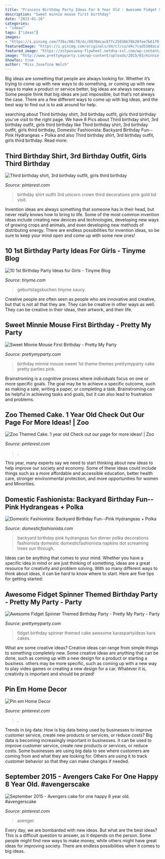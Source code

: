 ```yaml
---
title: "Princess Birthday Party Ideas For 6 Year Old : Awesome Fidget Spinner Themed Birthday Party"
description: "Sweet minnie mouse first birthday"
date: "2023-01-26"
categories:
- "ideas"
tags: ["ideas"]
images:
- "https://i.pinimg.com/736x/08/70/dc/0870dcac87fc25038b78b20fee7b6179--avenger-cake-september.jpg"
featuredImage: "https://i.pinimg.com/originals/d4/c7/ca/d4c7cad5388aca708c5ff604e5310f78.jpg"
featured_image: "https://zolpwsuwoq-flywheel.netdna-ssl.com/wp-content/uploads/2017/10/fidget-spinner-themed-birthday-cake.jpg"
image: "http://www.prettymyparty.com/wp-content/uploads/2015/03/minnie-mouse-first-birthday-ideas.jpg"
ShowToc: true
author: "Miss Josefina Welch"
---
```



Big ideas are something that people are always looking for. Whether it’s trying to come up with new ways to do something, or coming up with new ways to make a product or service better, big ideas are always necessary. Some people think that big ideas are just impossible, but that’s not always the case. There are a few different ways to come up with big ideas, and the best way to find out is to ask around for help.

	

		
searching about Third birthday shirt, 3rd birthday outfit, girls third birthday you've visit to the right page. We have 8 Pics about Third birthday shirt, 3rd birthday outfit, girls third birthday like Third birthday shirt, 3rd birthday outfit, girls third birthday, Domestic Fashionista: Backyard Birthday Fun--Pink Hydrangeas + Polka and also Third birthday shirt, 3rd birthday outfit, girls third birthday. Read more:
		
    
## Third Birthday Shirt, 3rd Birthday Outfit, Girls Third Birthday

<img loading=lazy src="https://i.pinimg.com/736x/bd/f3/28/bdf32879eb344f035d9b62beb067560c.jpg" onerror="this.onerror=null;this.src='https://tse1.mm.bing.net/th?id=OIP.L6sx4LBa376aYhsdr1cZZwHaJ4&amp;pid=15.1';" alt="Third birthday shirt, 3rd birthday outfit, girls third birthday">

_Source: pinterest.com_

>birthday shirt outfit 3rd unicorn crown third decorations pink gold bd visit. 

	

Invention ideas are always something that someone has in their head, but never really knows how to bring to life. Some of the most common invention ideas include creating new devices and technologies, developing new ways of growing crops and animals, and even developing new methods of distributing energy. There are endless possibilities for invention ideas, so be sure to keep your mind open and come up with some new ones!

    
## 10 1st Birthday Party Ideas For Girls - Tinyme Blog

<img loading=lazy src="https://www.tinyme.com/blog/wp-content/uploads/10-first-birthday-party-ideas-for-girls/10-First-Birthday-Party-Ideas-for-Girls-1.jpg" onerror="this.onerror=null;this.src='https://tse4.mm.bing.net/th?id=OIP.hMO3h5LCsxsq32oOpHAVCwHaLG&amp;pid=15.1';" alt="10 1st Birthday Party Ideas for Girls - Tinyme Blog">

_Source: tinyme.com_

>geburtstagskuchen tinyme saucy. 

	

Creative people are often seen as people who are innovative and creative, but that is not all that they are. They can be creative in other ways as well. They can be creative in their ideas, their artwork, and their life.

    
## Sweet Minnie Mouse First Birthday - Pretty My Party

<img loading=lazy src="http://www.prettymyparty.com/wp-content/uploads/2015/03/minnie-mouse-first-birthday-ideas.jpg" onerror="this.onerror=null;this.src='https://tse2.mm.bing.net/th?id=OIP.26_fk2zHF8KfJsgeCNcOxgHaKl&amp;pid=15.1';" alt="Sweet Minnie Mouse First Birthday - Pretty My Party">

_Source: prettymyparty.com_

>birthday minnie mouse sweet 1st theme themes prettymyparty cake pretty parties pink. 

	

Brainstroming is a cognitive process where individuals focus on one or more specific goals. The goal may be to achieve a specific outcome, such as making a sale, writing a paper, or completing a task. Brainstroming can be helpful in achieving tasks and goals, but it can also lead to frustration and problems.

    
## Zoo Themed Cake. 1 Year Old Check Out Our Page For More Ideas! | Zoo

<img loading=lazy src="https://i.pinimg.com/originals/d4/c7/ca/d4c7cad5388aca708c5ff604e5310f78.jpg" onerror="this.onerror=null;this.src='https://tse4.mm.bing.net/th?id=OIP.snUcpc4MdzbCPNFqt6YdkwHaJ4&amp;pid=15.1';" alt="Zoo Themed Cake. 1 year old Check out our page for more ideas! | Zoo">

_Source: pinterest.com_

>. 

	

This year, many experts say we need to start thinking about new ideas to help improve our society and economy. Some of these ideas could include things such as a more affordable and accessible education, better health care, stronger environmental protection, and more opportunities for women and Minorities.

    
## Domestic Fashionista: Backyard Birthday Fun--Pink Hydrangeas + Polka

<img loading=lazy src="https://3.bp.blogspot.com/-MEBYXNMIBOY/UeN1aNFWEAI/AAAAAAAAZRg/drRkl26uKaA/s1600/Pink+Backyard+Birthday+Party-15.jpg" onerror="this.onerror=null;this.src='https://tse3.mm.bing.net/th?id=OIP.XCNnuXaq-ReGKj5ouSU1_gHaLG&amp;pid=15.1';" alt="Domestic Fashionista: Backyard Birthday Fun--Pink Hydrangeas + Polka">

_Source: domesticfashionista.com_

>backyard birthday pink hydrangeas fun dinner polka decorations fashionista domestic domesticfashionista napkins dot screaming trees sun through. 

	

Ideas can be anything that comes to your mind. Whether you have a specific idea in mind or are just thinking of something, ideas are a great resource for creativity and problem solving. With so many different ways to think about ideas, it can be hard to know where to start. Here are five tips for getting started: 

    
## Awesome Fidget Spinner Themed Birthday Party - Pretty My Party - Party

<img loading=lazy src="https://zolpwsuwoq-flywheel.netdna-ssl.com/wp-content/uploads/2017/10/fidget-spinner-themed-birthday-cake.jpg" onerror="this.onerror=null;this.src='https://tse2.mm.bing.net/th?id=OIP.rBQYRzKt494wxtevqIZcJQHaLF&amp;pid=15.1';" alt="Awesome Fidget Spinner Themed Birthday Party - Pretty My Party - Party">

_Source: prettymyparty.com_

>fidget birthday spinner themed cake awesome karaspartyideas kara cakes. 

	

What are some creative ideas?
Creative ideas can range from simple things to something completely new. Some creative ideas are anything that can be done, such as coming up with a new design for a product or starting a business. others may be more specific, such as coming up with a new way to play video games or creating a new design for a car. Whatever it is, creativity is important and should be prized!

    
## Pin Em Home Decor

<img loading=lazy src="https://i.pinimg.com/736x/ed/af/97/edaf97069037301ae56347e53a0bdefa.jpg" onerror="this.onerror=null;this.src='https://tse2.mm.bing.net/th?id=OIP.90EyqjInIF89a4bLKP9MfQHaJ6&amp;pid=15.1';" alt="Pin em Home Decor">

_Source: pinterest.com_

>. 

	

Trends in big data: How is big data being used by businesses to improve customer service, create new products or services, or reduce costs?
Big data is becoming increasingly important in businesses. It can be used to improve customer service, create new products or services, or reduce costs. Some businesses are using big data to see where customers are coming from and what they are looking for. Others are using it to track customer behavior so that they can make changes if needed.

    
## September 2015 - Avengers Cake For One Happy 8 Year Old. #avengerscake

<img loading=lazy src="https://i.pinimg.com/736x/08/70/dc/0870dcac87fc25038b78b20fee7b6179--avenger-cake-september.jpg" onerror="this.onerror=null;this.src='https://tse4.mm.bing.net/th?id=OIP.6niTiF7hbjUg2GcFOYeCTQHaJQ&amp;pid=15.1';" alt="September 2015 - Avengers cake for one happy 8 year old. #avengerscake">

_Source: pinterest.com_

>avenger. 

	

Every day, we are bombarded with new ideas. But what are the best ideas? This is a difficult question to answer, as it depends on the person. Some people might find new ways to make money, while others might have great ideas for improving society. There are endless possibilities when it comes to big ideas.

